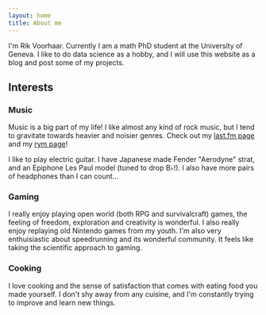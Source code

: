 ```yaml
---
layout: home
title: About me
---
```


I'm Rik Voorhaar. Currently I am a math PhD student at the University of Geneva.
I like to do data science as a hobby, and I will use this website as a blog and post some of my projects.

## Interests

### Music

Music is a big part of my life! I like almost any kind of rock music, but I tend to gravitate
towards heavier and noisier genres. Check out my [last.fm page](https://www.last.fm/user/Tilpo)
and my [rym page](https://rateyourmusic.com/~Tilpo)!

I like to play electric guitar. I have Japanese made Fender "Aerodyne" strat, and an Epiphone
Les Paul model (tuned to drop B♭!). I also have more pairs of headphones than I can count...

### Gaming

I really enjoy playing open world (both RPG and survivalcraft) games, the feeling of freedom,
exploration  and creativity is wonderful. I also really enjoy replaying old Nintendo games from
my youth. I'm also very enthuisiastic about speedrunning and its wonderful community. It feels
like taking the scientific approach to gaming.

### Cooking

I love cooking and the sense of satisfaction that comes with eating food you made yourself.
I don't shy away from any cuisine, and I'm constantly trying to improve and learn new things.